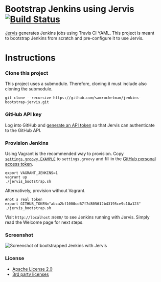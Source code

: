 # Bootstrap Jenkins using Jervis [![Build Status][travis-status]][travis]

[Jervis][jervis] generates Jenkins jobs using Travis CI YAML.  This project is
meant to bootstrap Jenkins from scratch and pre-configure it to use Jervis.

# Instructions

### Clone this project

This project uses a submodule.  Therefore, cloning it must include also cloning
the submodule.

    git clone --recursive https://github.com/samrocketman/jenkins-bootstrap-jervis.git

### GitHub API key

Log into GitHub and [generate an API token][gh-token] so that Jervis can
authenticate to the GitHub API.

### Provision Jenkins

Using Vagrant is the recommended way to provision.  Copy
[`settings.groovy.EXAMPLE`](settings.groovy.EXAMPLE) to `settings.groovy` and
fill in the [GitHub personal access token][gh-token].

    export VAGRANT_JENKINS=1
    vagrant up
    ./jervis_bootstrap.sh

Alternatively, provision without Vagrant.

    #not a real token
    export GITHUB_TOKEN="abca2bf1000cd67f7d805612b43195ce9c10a123"
    ./jervis_bootstrap.sh

Visit `http://localhost:8080/` to see Jenkins running with Jervis.  Simply read
the Welcome page for next steps.


### Screenshot

![Screenshot of bootstrapped Jenkins with Jervis][jenkins-jervis-screenshot]

### License

* [Apache License 2.0](LICENSE)
* [3rd party licenses](3rd_party)

[gh-token]: https://help.github.com/articles/creating-an-access-token-for-command-line-use/
[jenkins-auth]: https://wiki.jenkins-ci.org/display/JENKINS/Github+OAuth+Plugin#GithubOAuthPlugin-CallingJenkinsAPIusingGitHubPersonalAccessTokens
[jenkins-cli]: https://wiki.jenkins-ci.org/display/JENKINS/Jenkins+CLI
[jenkins-console]: https://wiki.jenkins-ci.org/display/JENKINS/Jenkins+Script+Console
[jenkins-jervis-screenshot]: https://user-images.githubusercontent.com/875669/29012311-72ee817e-7aef-11e7-8823-099f2a45e7ba.png
[jenkins-source]: https://github.com/jenkinsci/jenkins
[jervis]: https://github.com/samrocketman/jervis
[travis-status]: https://travis-ci.org/samrocketman/jenkins-bootstrap-jervis.svg
[travis]: https://travis-ci.org/samrocketman/jenkins-bootstrap-jervis
